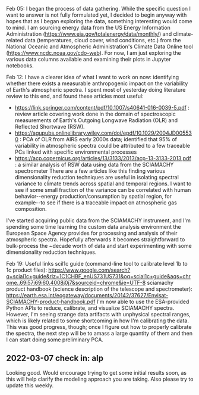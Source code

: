 Feb 05: I began the process of data gathering. While the specific question I want to answer is not fully formulated yet, I decided to begin anyway with hopes that as I began exploring the data, something interesting would come to mind. I am sourcing energy data from the US Energy Information Administration (https://www.eia.gov/totalenergy/data/monthly/) and climate-related data (temperatures, cloud cover, wind conditions, etc.) from the National Oceanic and Atmospheric Administration's Climate Data Online tool (https://www.ncdc.noaa.gov/cdo-web). For now, I am just exploring the various data columns available and examining their plots in Jupyter notebooks.

Feb 12: I have a clearer idea of what I want to work on now: identifying whether there exists a measurable anthropogenic impact on the variability of Earth's atmospheric spectra. I spent most of yesterday doing literature review to this end, and found these articles most useful:
* https://link.springer.com/content/pdf/10.1007/s40641-016-0039-5.pdf : review article covering work done in the domain of spectroscopic measurements of Earth's Outgoing Longwave Radiation (OLR) and Reflected Shortwave (RSW).
* https://agupubs.onlinelibrary.wiley.com/doi/epdf/10.1029/2004JD005530 : PCA of OLR from AIRS early 2000s data; identified that 95% of variability in atmospheric spectra could be attributed to a few traceable PCs linked with specific environmental processes
* https://acp.copernicus.org/articles/13/3133/2013/acp-13-3133-2013.pdf : a similar analysis of RSW data using data from the SCIAMACHY spectrometer
There are a few articles like this finding various dimensionality reduction techniques are useful in isolating spectral variance to climate trends across spatial and temporal regions. I want to see if some small fraction of the variance can be correlated with human behavior--energy production/consumption by spatial region, for example--to see if there is a traceable impact on atmospheric gas composition.

I've started acquiring public data from the SCIAMACHY instrument, and I'm spending some time learning the custom data analysis environment the European Space Agency provides for processing and analysis of their atmospheric spectra. Hopefully afterwards it becomes straightforward to bulk-process the ~decade worth of data and start experimenting with some dimensionality reduction techniques.

Feb 19: Useful links
scil1c guide (command-line tool to calibrate level 1b to 1c product files): https://www.google.com/search?q=scial1c+guide&rlz=1C1CHBF_enUS731US731&oq=scial1c+guide&aqs=chrome..69i57j69i60.4008j0j7&sourceid=chrome&ie=UTF-8
sciamachy product handbook (science description of the telescope and spectrometer): https://earth.esa.int/eogateway/documents/20142/37627/Envisat-SCIAMACHY-product-handbook.pdf
I'm now able to use the ESA-provided Python APIs to reduce, calibrate, and visualize SCIAMACHY spectra. However, I'm seeing strange data artifacts with unphysical spectral ranges, which is likely related to some shortcoming in how I'm calibrating the data. This was good progress, though; once I figure out how to properly calibrate the spectra, the next step will be to amass a large quantity of them and then I can start doing some preliminary PCA.

## 2022-03-07 check in: alp

Looking good. Would encourage trying to get some initial results soon, as this will help clarify the modeling approach you are taking. Also please try to update this weekly.
